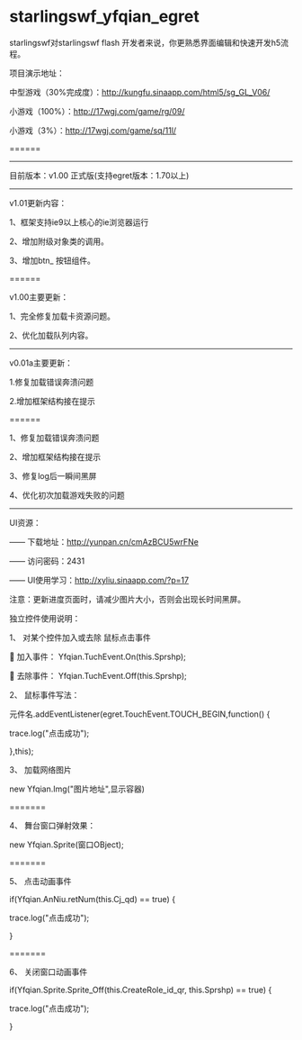 ﻿# starlingswf_yfqian_egret

starlingswf对starlingswf flash 开发者来说，你更熟悉界面编辑和快速开发h5流程。




项目演示地址：


中型游戏（30%完成度）：http://kungfu.sinaapp.com/html5/sg_GL_V06/

小游戏（100%）：http://17wgj.com/game/rg/09/

小游戏（3%）：http://17wgj.com/game/sq/11l/


======

-----------------------------------------------------------


目前版本：v1.00 正式版(支持egret版本：1.70以上)


-----------------------------------------------------------

v1.01更新内容：

1、框架支持ie9以上核心的ie浏览器运行

2、增加附级对象类的调用。

3、增加btn_ 按钮组件。


======

v1.00主要更新：

1、完全修复加载卡资源问题。

2、优化加载队列内容。


-----------------------------------------------------------

v0.01a主要更新：


1.修复加载错误奔溃问题

2.增加框架结构接在提示

======

1、修复加载错误奔溃问题


2、增加框架结构接在提示

3、修复log后一瞬间黑屏

4、优化初次加载游戏失败的问题


-----------------------------------------------------------




UI资源：


  —— 下载地址：http://yunpan.cn/cmAzBCU5wrFNe  
  

  —— 访问密码：2431
  
  
  —— UI使用学习：http://xyliu.sinaapp.com/?p=17
  

注意：更新进度页面时，请减少图片大小，否则会出现长时间黑屏。



独立控件使用说明：


1、	对某个控件加入或去除 鼠标点击事件

	加入事件： Yfqian.TuchEvent.On(this.Sprshp); 

	去除事件： Yfqian.TuchEvent.Off(this.Sprshp);



2、	鼠标事件写法：

元件名.addEventListener(egret.TouchEvent.TOUCH_BEGIN,function() {

trace.log("点击成功");

},this);



3、	加载网络图片

new Yfqian.Img("图片地址",显示容器)


=======

4、	舞台窗口弹射效果：

new Yfqian.Sprite(窗口OBject);

=======


5、	点击动画事件

if(Yfqian.AnNiu.retNum(this.Cj_qd) == true) {    
 

trace.log("点击成功");

}


=======


6、	关闭窗口动画事件

if(Yfqian.Sprite.Sprite_Off(this.CreateRole_id_qr, this.Sprshp) == true) {

trace.log("点击成功");

}


